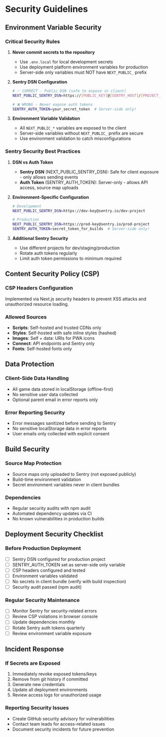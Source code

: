 # Security Guidelines

## Environment Variable Security

### Critical Security Rules

1. **Never commit secrets to the repository**
   - Use `.env.local` for local development secrets
   - Use deployment platform environment variables for production
   - Server-side only variables must NOT have `NEXT_PUBLIC_` prefix

2. **Sentry DSN Configuration**
   ```bash
   # ✅ CORRECT - Public DSN (safe to expose in client)
   NEXT_PUBLIC_SENTRY_DSN=https://[PUBLIC_KEY]@[SENTRY_HOST]/[PROJECT_ID]
   
   # ❌ WRONG - Never expose auth tokens
   SENTRY_AUTH_TOKEN=your_secret_token  # Server-side only!
   ```

3. **Environment Variable Validation**
   - All `NEXT_PUBLIC_*` variables are exposed to the client
   - Server-side variables without `NEXT_PUBLIC_` prefix are secure
   - Use environment validation to catch misconfigurations

### Sentry Security Best Practices

1. **DSN vs Auth Token**
   - **Sentry DSN** (NEXT_PUBLIC_SENTRY_DSN): Safe for client exposure - only allows sending events
   - **Auth Token** (SENTRY_AUTH_TOKEN): Server-only - allows API access, source map uploads

2. **Environment-Specific Configuration**
   ```bash
   # Development
   NEXT_PUBLIC_SENTRY_DSN=https://dev-key@sentry.io/dev-project
   
   # Production  
   NEXT_PUBLIC_SENTRY_DSN=https://prod-key@sentry.io/prod-project
   SENTRY_AUTH_TOKEN=secret_token_for_builds  # Server-side only!
   ```

3. **Additional Sentry Security**
   - Use different projects for dev/staging/production
   - Rotate auth tokens regularly
   - Limit auth token permissions to minimum required

## Content Security Policy (CSP)

### CSP Headers Configuration
Implemented via Next.js security headers to prevent XSS attacks and unauthorized resource loading.

### Allowed Sources
- **Scripts**: Self-hosted and trusted CDNs only
- **Styles**: Self-hosted with safe inline styles (hashed)
- **Images**: Self + data: URIs for PWA icons
- **Connect**: API endpoints and Sentry only
- **Fonts**: Self-hosted fonts only

## Data Protection

### Client-Side Data Handling
- All game data stored in localStorage (offline-first)
- No sensitive user data collected
- Optional parent email in error reports only

### Error Reporting Security
- Error messages sanitized before sending to Sentry
- No sensitive localStorage data in error reports
- User emails only collected with explicit consent

## Build Security

### Source Map Protection
- Source maps only uploaded to Sentry (not exposed publicly)
- Build-time environment validation
- Secret environment variables never in client bundles

### Dependencies
- Regular security audits with npm audit
- Automated dependency updates via CI
- No known vulnerabilities in production builds

## Deployment Security Checklist

### Before Production Deployment
- [ ] Sentry DSN configured for production project
- [ ] SENTRY_AUTH_TOKEN set as server-side only variable
- [ ] CSP headers configured and tested
- [ ] Environment variables validated
- [ ] No secrets in client bundle (verify with build inspection)
- [ ] Security audit passed (npm audit)

### Regular Security Maintenance
- [ ] Monitor Sentry for security-related errors
- [ ] Review CSP violations in browser console
- [ ] Update dependencies monthly
- [ ] Rotate Sentry auth tokens quarterly
- [ ] Review environment variable exposure

## Incident Response

### If Secrets are Exposed
1. Immediately revoke exposed tokens/keys
2. Remove from git history if committed
3. Generate new credentials
4. Update all deployment environments
5. Review access logs for unauthorized usage

### Reporting Security Issues
- Create GitHub security advisory for vulnerabilities
- Contact team leads for access-related issues
- Document security incidents for future prevention